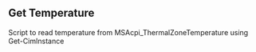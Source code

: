 ## Get Temperature
Script to read temperature from MSAcpi_ThermalZoneTemperature using Get-CimInstance
